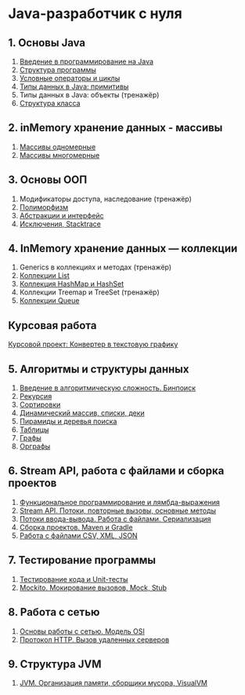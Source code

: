 # Java-разработчик с нуля

## 1. Основы Java

1. [Введение в программирование на Java](1_Java_basics/1_Intro.md)
2. [Структура программы](1_Java_basics/2_Program_structure.md)
3. [Условные операторы и циклы](1_Java_basics/3_Conditional_operators_and_loops.md)
4. [Типы данных в Java: примитивы](1_Java_basics/4_Data_types_in_Java_primitives.md)
5. Типы данных в Java: объекты (тренажёр)
6. [Структура класса](1_Java_basics/6_Class_structure.md)

## 2. inMemory хранение данных - массивы

1. [Массивы одномерные](2_Arrays/1_One_dimensional_array.md)
2. [Массивы многомерные](2_Arrays/2_The_array_is_multidimensional.md)

## 3. Основы ООП

1. Модификаторы доступа, наследование (тренажёр)
2. [Полиморфизм](3_OOP_basics/2_Polymorphism.md)
3. [Абстракции и интерфейс](3_OOP_basics/3_Abstractions_and_interfaces.md)
4. [Исключения, Stacktrace](3_OOP_basics/4_Exceptions_Stacktrace.md)

## 4. InMemory хранение данных — коллекции

1. Generics в коллекциях и методах (тренажёр)
2. [Коллекции List](4_Collections/2_Collections_List.md)
3. [Коллекция HashMap и HashSet](4_Collections/3_Collections_HashMap_and_HashSet.md)
4. Коллекции Treemap и TreeSet (тренажёр)
5. [Коллекции Queue](4_Collections/5_Collections_Queue.md)

## Курсовая работа

[Курсовой проект: Конвертер в текстовую графику](https://github.com/My-netology/converter-pic-to-txt)

## 5. Алгоритмы и структуры данных

1. [Введение в алгоритмическую сложность. Бинпоиск](5_Algo/1_Binary_search.md)
2. [Рекурсия](5_Algo/2_Recursion.md)
3. [Сортировки](5_Algo/3_Sorting.md)
4. [Динамический массив, списки, деки](5_Algo/4_Dynamic_array.md)
5. [Пирамиды и деревья поиска](5_Algo/5_Pyramids_and_search_trees.md)
6. [Таблицы](5_Algo/6_Tables.md)
7. [Графы](5_Algo/7_Graphs.md)
8. [Орграфы](5_Algo/8_Directed_graphs.md)

## 6. Stream API, работа с файлами и сборка проектов

1. [Функциональное программирование и лямбда-выражения](6_Streams/1_Func/1_Func.md)
2. [Stream API. Потоки, повторные вызовы, основные методы](6_Streams/2_Streams/2_Streams.md)
3. [Потоки ввода-вывода. Работа с файлами. Сериализация](6_Streams/3_InOut/3_InOut.md)
4. [Сборка проектов. Maven и Gradle](6_Streams/4_Build_project/4_Build_project.md)
5. [Работа с файлами CSV, XML, JSON](6_Streams/5_SpecFiles.md)

## 7. Тестирование программы

1. [Тестирование кода и Unit-тесты](7_Tests/1_Unit.md)
2. [Mockito. Мокирование вызовов, Mock, Stub](7_Tests/2_Mockito.md)

## 8. Работа с сетью

1. [Основы работы с сетью. Модель OSI](8_Network/1_Basics.md)
2. [Протокол HTTP. Вызов удаленных серверов](8_Network/2_HTTP.md)

## 9. Структура JVM

1. [JVM. Организация памяти, сборщики мусора, VisualVM](9_JVM/1_JVM.md)